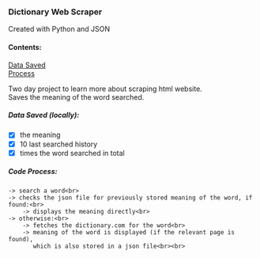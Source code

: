 ### Dictionary Web Scraper
Created with Python and JSON</b>

#### Contents:
[Data Saved](https://github.com/DevNarayanSingh/Dictionary_Web_Scraper/blob/main/README.md#data-saved-locally)<br>
[Process](https://github.com/DevNarayanSingh/Dictionary_Web_Scraper/blob/main/README.md#code-process)<br>


Two day project to learn more about scraping html website.<br>
Saves the meaning of the word searched.<br>
##### Data Saved (locally):
- [x] the meaning
- [x] 10 last searched history
- [x] times the word searched in total

##### Code Process:
```
-> search a word<br>
-> checks the json file for previously stored meaning of the word, if found:<br>
	-> displays the meaning directly<br>
-> otherwise:<br>
	-> fetches the dictionary.com for the word<br>
	-> meaning of the word is displayed (if the relevant page is found),
	   which is also stored in a json file<br><br>
```
